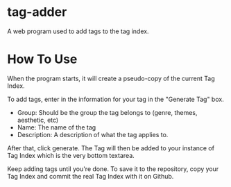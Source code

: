 # tag-adder
A web program used to add tags to the tag index.

# How To Use
When the program starts, it will create a pseudo-copy of the current Tag Index.

To add tags, enter in the information for your tag in the "Generate Tag" box.

- Group: Should be the group the tag belongs to (genre, themes, aesthetic, etc)
- Name: The name of the tag
- Description: A description of what the tag applies to.

After that, click generate. The Tag will then be added to your instance of Tag Index which is the very bottom textarea.

Keep adding tags until you're done. To save it to the repository, copy your Tag Index and commit the real Tag Index with it on Github.
